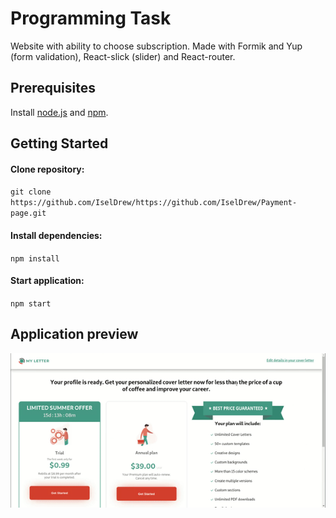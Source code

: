 # Programming Task

Website with ability to choose subscription. Made with Formik and Yup (form validation), React-slick (slider) and React-router.

## Prerequisites

Install [node.js](https://nodejs.org/en/) and [npm](https://www.npmjs.com/).

## Getting Started

#### Clone repository:

`git clone https://github.com/IselDrew/https://github.com/IselDrew/Payment-page.git`

#### Install dependencies:

`npm install`

#### Start application:

`npm start`

## Application preview

![Website preview](demo/demo.gif)
